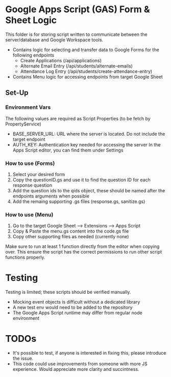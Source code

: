 # Google Apps Script (GAS) Form & Sheet Logic
This folder is for storing script written to communicate between the server/database and Google Workspace tools.
* Contains logic for selecting and transfer data to Google Forms for the following endpoints
  * Create Applications (/api/applications)
  * Alternate Email Entry (/api/students/alternate-emails)
  * Attendance Log Entry (/api/students/create-attendance-entry)
* Contains Menu logic for accessing endpoints from target Google Sheet

## Set-Up

### Environment Vars
The following values are required as Script Properties (to be fetch by PropertyService)
* BASE_SERVER_URL: URL where the server is located. Do not include the target endpoint 
* AUTH_KEY: Authentication key needed for accessing the server
In the Apps Script editor, you can find them under Settings

### How to use (Forms)
1. Select your desired form
2. Copy the questionID.gs and use it to find the question ID for each response question
3. Add the question ids to the qids object, these should be named after the endpoints arguments when possible
4. Add the remaing supporting .gs files (response.gs, sanitize.gs)

### How to use (Menu)
1. Go to the target Google Sheet --> Extensions --> Apps Script
2. Copy & Paste the menu.gs content into the code.gs file
3. Copy other supporting files as needed (currently none)

Make sure to run at least 1 function directly from the editor when copying over. This ensure the script has the correct permissions to run other script functions properly.

# Testing
Testing is limited; these scripts should be verified manually.
* Mocking event objects is difficult without a dedicated library
* A new test env would need to be added to the repository
* The Google Apps Script runtime may differ from regular node environment

# TODOs
* It's possible to test, if anyone is interested in fixing this, please introduce the issue.
* This code could use improvements from someone with more JS experience. Would appreciate more clarity and succintness.